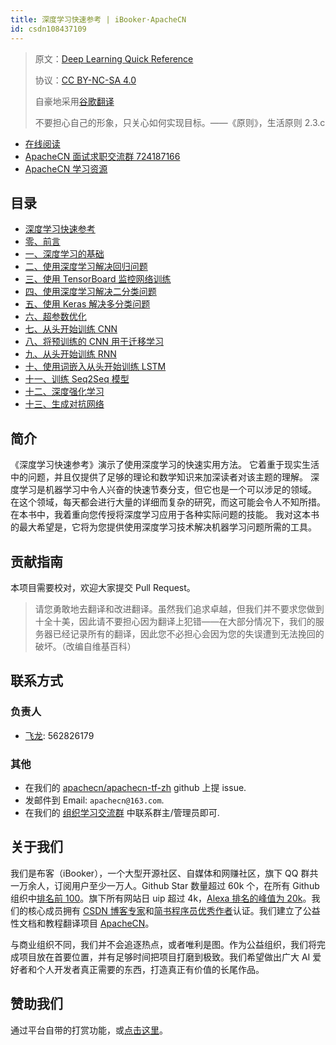 ```yaml
---
title: 深度学习快速参考 | iBooker·ApacheCN
id: csdn108437109
---
```


> 原文：[Deep Learning Quick Reference](https://b-ok.global/book/3628993/b5374b)
> 
> 协议：[CC BY-NC-SA 4.0](http://creativecommons.org/licenses/by-nc-sa/4.0/)
> 
> 自豪地采用[谷歌翻译](https://translate.google.cn/)
> 
> 不要担心自己的形象，只关心如何实现目标。——《原则》，生活原则 2.3.c

*   [在线阅读](https://dl.apachecn.org/)
*   [ApacheCN 面试求职交流群 724187166](https://jq.qq.com/?_wv=1027&k=54ujcL3)
*   [ApacheCN 学习资源](http://www.apachecn.org/)

## 目录

*   [深度学习快速参考](https://github.com/apachecn/apachecn-dl-zh/blob/master/docs/dl-quick-ref/README.md)
*   [零、前言](https://github.com/apachecn/apachecn-dl-zh/blob/master/docs/dl-quick-ref/00.md)
*   [一、深度学习的基础](https://github.com/apachecn/apachecn-dl-zh/blob/master/docs/dl-quick-ref/01.md)
*   [二、使用深度学习解决回归问题](https://github.com/apachecn/apachecn-dl-zh/blob/master/docs/dl-quick-ref/02.md)
*   [三、使用 TensorBoard 监控网络训练](https://github.com/apachecn/apachecn-dl-zh/blob/master/docs/dl-quick-ref/03.md)
*   [四、使用深度学习解决二分类问题](https://github.com/apachecn/apachecn-dl-zh/blob/master/docs/dl-quick-ref/04.md)
*   [五、使用 Keras 解决多分类问题](https://github.com/apachecn/apachecn-dl-zh/blob/master/docs/dl-quick-ref/05.md)
*   [六、超参数优化](https://github.com/apachecn/apachecn-dl-zh/blob/master/docs/dl-quick-ref/06.md)
*   [七、从头开始训练 CNN](https://github.com/apachecn/apachecn-dl-zh/blob/master/docs/dl-quick-ref/07.md)
*   [八、将预训练的 CNN 用于迁移学习](https://github.com/apachecn/apachecn-dl-zh/blob/master/docs/dl-quick-ref/08.md)
*   [九、从头开始训练 RNN](https://github.com/apachecn/apachecn-dl-zh/blob/master/docs/dl-quick-ref/09.md)
*   [十、使用词嵌入从头开始训练 LSTM](https://github.com/apachecn/apachecn-dl-zh/blob/master/docs/dl-quick-ref/10.md)
*   [十一、训练 Seq2Seq 模型](https://github.com/apachecn/apachecn-dl-zh/blob/master/docs/dl-quick-ref/11.md)
*   [十二、深度强化学习](https://github.com/apachecn/apachecn-dl-zh/blob/master/docs/dl-quick-ref/12.md)
*   [十三、生成对抗网络](https://github.com/apachecn/apachecn-dl-zh/blob/master/docs/dl-quick-ref/13.md)

## 简介

《深度学习快速参考》演示了使用深度学习的快速实用方法。 它着重于现实生活中的问题，并且仅提供了足够的理论和数学知识来加深读者对该主题的理解。 深度学习是机器学习中令人兴奋的快速节奏分支，但它也是一个可以涉足的领域。 在这个领域，每天都会进行大量的详细而复杂的研究，而这可能会令人不知所措。 在本书中，我着重向您传授将深度学习应用于各种实际问题的技能。 我对这本书的最大希望是，它将为您提供使用深度学习技术解决机器学习问题所需的工具。

## 贡献指南

本项目需要校对，欢迎大家提交 Pull Request。

> 请您勇敢地去翻译和改进翻译。虽然我们追求卓越，但我们并不要求您做到十全十美，因此请不要担心因为翻译上犯错——在大部分情况下，我们的服务器已经记录所有的翻译，因此您不必担心会因为您的失误遭到无法挽回的破坏。（改编自维基百科）

## 联系方式

### 负责人

*   [飞龙](https://github.com/wizardforcel): 562826179

### 其他

*   在我们的 [apachecn/apachecn-tf-zh](https://github.com/apachecn/apachecn-tf-zh) github 上提 issue.
*   发邮件到 Email: `apachecn@163.com`.
*   在我们的 [组织学习交流群](http://www.apachecn.org/organization/348.html) 中联系群主/管理员即可.

## 关于我们

我们是布客（iBooker），一个大型开源社区、自媒体和网赚社区，旗下 QQ 群共一万余人，订阅用户至少一万人。Github Star 数量超过 60k 个，在所有 Github 组织中[排名前 100](https://gitstar-ranking.com/apachecn)。旗下所有网站日 uip 超过 4k，[Alexa 排名的峰值为 20k](http://home.apachecn.org/img/about/alexa_201906.png)。我们的核心成员拥有 [CSDN 博客专家](https://blog.csdn.net/wizardforcel)和[简书程序员优秀作者](https://www.jianshu.com/u/b508a6aa98eb)认证。我们建立了公益性文档和教程翻译项目 [ApacheCN](https://github.com/apachecn)。

与商业组织不同，我们并不会追逐热点，或者唯利是图。作为公益组织，我们将完成项目放在首要位置，并有足够时间把项目打磨到极致。我们希望做出广大 AI 爱好者和个人开发者真正需要的东西，打造真正有价值的长尾作品。

## 赞助我们

通过平台自带的打赏功能，或[点击这里](https://imgconvert.csdnimg.cn/aHR0cDovL2hvbWUuYXBhY2hlY24ub3JnL2ltZy9hYm91dC9kb25hdGUuanBn?x-oss-process=image/format,png)。